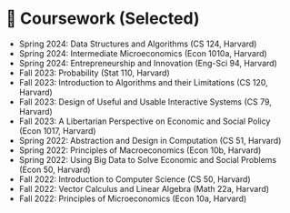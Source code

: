 # 🥇 Coursework (Selected)
- Spring 2024: Data Structures and Algorithms (CS 124, Harvard)
- Spring 2024: Intermediate Microeconomics (Econ 1010a, Harvard)
- Spring 2024: Entrepreneurship and Innovation (Eng-Sci 94, Harvard)
- Fall 2023: Probability (Stat 110, Harvard)
- Fall 2023: Introduction to Algorithms and their Limitations (CS 120, Harvard)
- Fall 2023: Design of Useful and Usable Interactive Systems (CS 79, Harvard)
- Fall 2023: A Libertarian Perspective on Economic and Social Policy (Econ 1017, Harvard)
- Spring 2022: Abstraction and Design in Computation (CS 51, Harvard)
- Spring 2022: Principles of Macroeconomics (Econ 10b, Harvard)
- Spring 2022: Using Big Data to Solve Economic and Social Problems (Econ 50, Harvard)
- Fall 2022: Introduction to Computer Science (CS 50, Harvard)
- Fall 2022: Vector Calculus and Linear Algebra (Math 22a, Harvard)
- Fall 2022: Principles of Microeconomics (Econ 10a, Harvard)
